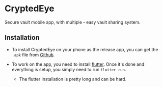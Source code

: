 # CryptedEye
Secure vault mobile app, with multiple - easy vault sharing system. 

## Installation
* To install CryptedEye on your phone as the release app, you can get the `.apk` file from [Github](https://github.com/GaecKo/CryptedEye/releases/tag/v1.0.5). 

* To work on the app, you need to install [flutter](https://docs.flutter.dev/get-started/install). Once it's done and everything is setup, you simply need to run `flutter run`. 
    * The flutter installation is pretty long and can be hard. 

